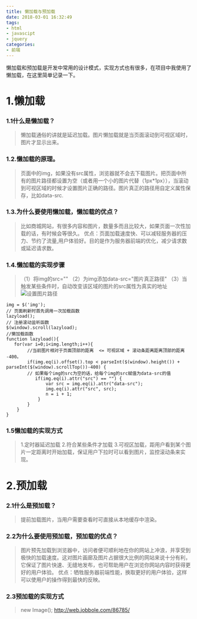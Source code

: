 ```yaml
---
title: 懒加载与预加载
date: 2018-03-01 16:32:49
tags: 
- html 
- javascipt
- jquery
categories:
- 前端 
---
```


懒加载和预加载是开发中常用的设计模式，实现方式也有很多，在项目中我使用了懒加载，在这里简单记录一下。

<!-- more -->
# 1.懒加载
### 1.1什么是懒加载？
>懒加载通俗的讲就是延迟加载。图片懒加载就是当页面滚动到可视区域时，图片才显示出来。

### 1.2.懒加载的原理。
>页面中的img，如果没有src属性，浏览器就不会去下载图片。把页面中所有的图片路径都设置为空（或者用一个小的图片代替（1px*1px）），当滚动到可视区域的时候才设置图片正确的路径。图片真正的路径用自定义属性保存，比如data-src.

### 1.3.为什么要使用懒加载，懒加载的优点？
>比如商城网站，有很多内容和图片，数量多而且比较大，如果页面一次性加载的话，有时候会等很久。
>优点：页面加载速度快、可以减轻服务器的压力、节约了流量,用户体验好。目的是作为服务器前端的优化，减少请求数或延迟请求数。

### 1.4.懒加载的实现步骤
>（1）将img的src=""
>（2）为img添加data-src="图片真正路径"
>（3）当触发某些条件时，自动改变该区域的图片的src属性为真实的地址 
![](./src.jpg "设置图片路径")
```
img = $('img');
// 页面刷新时首先调用一次加载函数
lazyload();
// 注册滚动监听函数
$(window).scroll(lazyload);
//懒加载函数
function lazyload(){
   for(var i=0;i<img.length;i++){
        //当前图片相对于页面顶部的距离  <= 可视区域 + 滚动条距离距离顶部的距离 -400。
        if(img.eq(i).offset().top < parseInt($(window).height()) + parseInt($(window).scrollTop())-400) {
        // 如果每个img的src为空的话，给每个img的src赋值为data-src的值
           if(img.eq(i).attr("src") == "") {
               var src = img.eq(i).attr("data-src");
               img.eq(i).attr("src", src);
               n = i + 1;
            }
        }
    }
}
```
### 1.5懒加载的实现方式
>1.定时器延迟加载
>2.符合某些条件才加载
>3.可视区加载，距用户看到某个图片一定距离时开始加载，保证用户下拉时可以看到图片，监控滚动条来实现。

# 2.预加载
### 2.1什么是预加载？
>提前加载图片，当用户需要查看时可直接从本地缓存中渲染。

### 2.2为什么要使用预加载，预加载的优点？
>图片预先加载到浏览器中，访问者便可顺利地在你的网站上冲浪，并享受到极快的加载速度。这对图片画廊及图片占据很大比例的网站来说十分有利，它保证了图片快速、无缝地发布，也可帮助用户在浏览你网站内容时获得更好的用户体验。
>优点：牺牲服务器前端性能，换取更好的用户体验，这样可以使用户的操作得到最快的反映。

### 2.3预加载的实现方式
>new Image();
>http://web.jobbole.com/86785/



